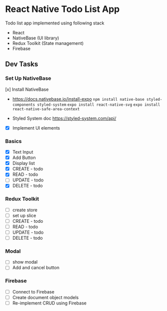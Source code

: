 # React Native Todo List App

Todo list app implemented using following stack

- React
- NativeBase (UI library)
- Redux Toolkit (State management)
- Firebase

## Dev Tasks

### Set Up NativeBase

[x] Install NativeBase

- https://docs.nativebase.io/install-expo
  `npm install native-base styled-components styled-system`
  `expo install react-native-svg`
  `expo install react-native-safe-area-context`

- Styled System doc
  https://styled-system.com/api/

- [x] Implement UI elements

### Basics

- [x] Text Input
- [x] Add Button
- [x] Display list
- [x] CREATE - todo
- [x] READ - todo
- [ ] UPDATE - todo
- [x] DELETE - todo

### Redux Toolkit

- [ ] create store
- [ ] set up slice
- [ ] CREATE - todo
- [ ] READ - todo
- [ ] UPDATE - todo
- [ ] DELETE - todo

### Modal

- [ ] show modal
- [ ] Add and cancel button

### Firebase

- [ ] Connect to Firebase
- [ ] Create document object models
- [ ] Re-implement CRUD using Firebase
